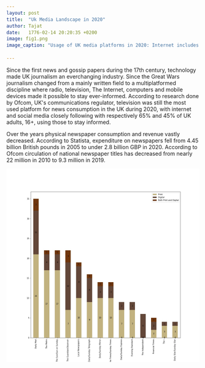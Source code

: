 ```yaml
---
layout: post
title:  "Uk Media Landscape in 2020"
author: Tajat
date:   1776-02-14 20:20:35 +0200
image: fig1.png
image_caption: "Usage of UK media platforms in 2020: Internet includes use of social media, podcasts and all other websites/apps accessed via any device, other websites/apps includes any non-social media internet source (including podcasts for the first time in 2020)"

---
```

Since the first news and gossip papers during the 17th century, technology made UK journalism an everchanging industry. Since the Great Wars journalism changed from a mainly written field to a multiplatformed discipline where radio, television, The Internet, computers and mobile devices made it possible to stay ever-informed.
According to research done by Ofcom, UK's communications regulator, television was still the most used platform for news consumption in the UK during 2020, with internet and social media closely following with respectively 65% and 45% of UK adults, 16+, using those to stay informed. 

Over the years physical newspaper consumption and revenue vastly decreased. According to Statista, expenditure on newspapers fell from 4.45 billion British pounds in 2005 to under 2.8 billion GBP in 2020.
According to Ofcom circulation of national newspaper titles has decreased from nearly 22 million in 2010 to 9.3 million in 2019.

![](printvsdigital.jpg)

<!--more-->
